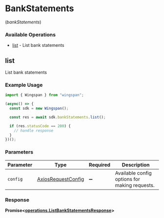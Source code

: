 # BankStatements
(*bankStatements*)

### Available Operations

* [list](#list) - List bank statements

## list

List bank statements

### Example Usage

```typescript
import { Wingspan } from "wingspan";

(async() => {
  const sdk = new Wingspan();

  const res = await sdk.bankStatements.list();

  if (res.statusCode == 200) {
    // handle response
  }
})();
```

### Parameters

| Parameter                                                    | Type                                                         | Required                                                     | Description                                                  |
| ------------------------------------------------------------ | ------------------------------------------------------------ | ------------------------------------------------------------ | ------------------------------------------------------------ |
| `config`                                                     | [AxiosRequestConfig](https://axios-http.com/docs/req_config) | :heavy_minus_sign:                                           | Available config options for making requests.                |


### Response

**Promise<[operations.ListBankStatementsResponse](../../models/operations/listbankstatementsresponse.md)>**

